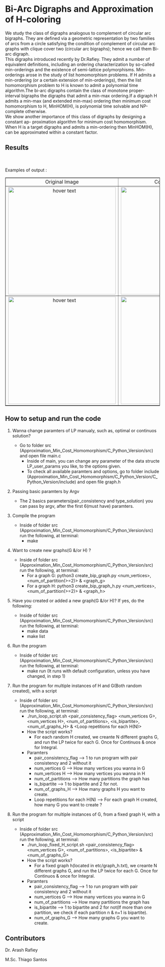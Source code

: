# Bi-Arc Digraphs and Approximation of H-coloring

We study the class of digraphs analogous to complement of circular arc bigraphs. They are defined via a geometric representation by two families of arcs from a circle satisfying  the  condition  of  complement  of  circular  arc  graphs  with  clique  cover  two (circular arc bigraphs); hence we call them
Bi-arc digraph. </br>
This digraphs introduced recently by Dr.Rafiey. They admit a number of equivalent definitions, including an ordering characterization by so-called min-orderings and the existence of semi-lattice polymorphisms.  Min-orderings arose in the study of list  homomorphism  problems. If H admits  a  min-ordering  (or  a  certain  extension
of  min-orderings),  then  the  list  homomorphism  problem  to H is  known  to  admit  a polynomial time algorithm.The bi-arc digraphs contain the class of monotone proper- interval bigraphs the digraphs that admit a min-max ordering.If a digraph H admits a min-max (and extended min-max) ordering then minimum cost homomorphism to H, MinHOM(H), is polynomial time solvable and NP-complete otherwise.</br>
We show another importance of this class of digraphs by designing a constant ap- proximation algorithm for minimum cost homomorphism.  When H is a target digraphs and admits a min-ordering then MinHOM(H), can be approximated within a constant factor.

## Results
</br></br> Examples of output :
  <table border=1>
     <tr align='center'>
        <td>Original Image</td>                    
        <td>Convolved Image</td>                                     
     </tr>
     <tr align='center' > 
        <td><img src="https://github.com/thiagosantos1/Approximation_Min_Cost_Homomorphism/blob/master/C_Python_Version/Tests/plots/results_1.png" width="350"                  title="hover text"></td>         
       <td><img src="https://github.com/thiagosantos1/Approximation_Min_Cost_Homomorphism/blob/master/C_Python_Version/Tests/plots/results_1.png" width="350" title="hover        text"></td>
     </tr>
    <tr align='center' > 
        <td><img src="https://github.com/thiagosantos1/Approximation_Min_Cost_Homomorphism/blob/master/C_Python_Version/Tests/plots/results_1.png" width="350"                title="hover text"></td>         
       <td><img src="https://github.com/thiagosantos1/Approximation_Min_Cost_Homomorphism/blob/master/C_Python_Version/Tests/plots/results_1.png" width="350" title="hover        text"></td>
     </tr>
  </table>

## How to setup and run the code 

1) Wanna change paramters of LP manualy, such as, optimal or continuos solution?
	* Go to folder src (Approximation_Min_Cost_Homomorphism/C_Python_Version/src) and open file main.c
		* Inside of main, you can change any parameter of the data structe LP_user_params you like, to the options given.
		* To check all available paramters and options, go to folder include (Approximation_Min_Cost_Homomorphism/C_Python_Version/C_Python_Version/include) and open file graph.h
2) Passing basic paramters by Argv
	* The 2 basics parameters(pair_consistency and type_solution) you can pass by argv, after the first 6(must have) paramters.

3) Compile the program
	* Inside of folder src (Approximation_Min_Cost_Homomorphism/C_Python_Version/src) run the following, at terminal:
		* make
4) Want to create new graphs(G &/or H) ? 
	* Inside of folder src (Approximation_Min_Cost_Homomorphism/C_Python_Version/src) run the following, at terminal:
		* For a graph G: python3 create_bip_graph.py <num_vertices>, <num_of_partition(>=2)> & <graph_g>
		* For a graph H: python3 create_bip_graph_h.py <num_vertices>, <num_of_partition(>=2)> & <graph_h>

5) Have you created or added a new graph(G &/or H)? If yes, do the following:
	* Inside of folder src (Approximation_Min_Cost_Homomorphism/C_Python_Version/src) run the following, at terminal:
		* make data
		* make list

6) Run the program
	* Inside of folder src (Approximation_Min_Cost_Homomorphism/C_Python_Version/src) run the following, at terminal:
		* make run (It runs with default configuration, unless you have changed, in step 1) 
7) Run the program for multiple instances of H and G(Both random created), with a script
	* Inside of folder src (Approximation_Min_Cost_Homomorphism/C_Python_Version/src) run the following, at terminal:
		* ./run_loop_script.sh <pair_consistency_flag> <num_vertices G>, <num_vertices H>, <num_of_partitions>, <is_bipartite>, <num_of_graphs_H> & <Loop repetitions for each H(N)>
		* How the script works?
			* For each random H created, we creante N different graphs G, and run the LP twice for each G. Once for Continuos & once for Integral.
		* Paramters 
			* pair_consistency_flag --> 1 to run program with pair consistency and 2 without it
			* num_vertices G --> How many vertices you wanna in G
			* num_vertices H --> How many vertices you wanna in H
			* num_of_partitions --> How many partitions the graph has
			* is_bipartite --> 1 to bipartite and 2 for not.
			* num_of_graphs_H --> How many graphs H you want to create. 
			* Loop repetitions for each H(N) --> For each graph H created, how many G you want to create ?

8) Run the program for multiple instances of G, from a fixed graph H, with a script
	* Inside of folder src (Approximation_Min_Cost_Homomorphism/C_Python_Version/src) run the following, at terminal:
		* ./run_loop_fixed_H_script.sh <pair_consistency_flag> <num_vertices G>, <num_of_partitions>, <is_bipartite> & <num_of_graphs_G> 
		* How the script works?
			* For a fixed graph h(located in etc/graph_h.txt), we creante N different graphs G, and run the LP twice for each G. Once for Continuos & once for Integral.
		* Paramters 
			* pair_consistency_flag --> 1 to run program with pair consistency and 2 without it
			* num_vertices G --> How many vertices you wanna in G
			* num_of_partitions --> How many partitions the graph has
			* is_bipartite --> 1 to bipartite and 2 for not(If more than one partition, we check if each partition n & n+1 is bipartite).
			* num_of_graphs_G --> How many graphs G you want to create. 
			


## Contributors

Dr. Arash Rafiey

M.Sc. Thiago Santos

